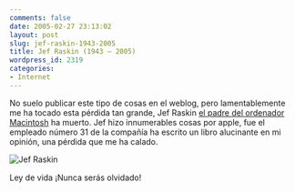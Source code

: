 ```yaml
---
comments: false
date: 2005-02-27 23:13:02
layout: post
slug: jef-raskin-1943-2005
title: Jef Raskin (1943 – 2005)
wordpress_id: 2319
categories:
- Internet
---
```


No suelo publicar este tipo de cosas en el weblog, pero lamentablemente me ha tocado esta pérdida tan grande, Jef Raskin [el padre del ordenador Macintosh](http://jef.raskincenter.org) ha muerto. Jef hizo innumerables cosas por apple, fue el empleado número 31 de la compañía ha escrito un libro alucinante en mi opinión, una pérdida que me ha calado.





![Jef Raskin](http://www.minid.net/images/jef-raskin.png)





Ley de vida ¡Nunca serás olvidado!





 
